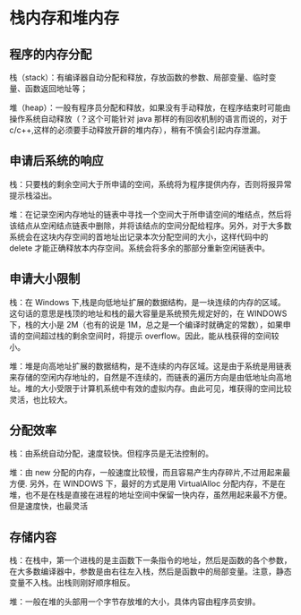 # 栈内存和堆内存

## 程序的内存分配

栈（stack）：有编译器自动分配和释放，存放函数的参数、局部变量、临时变量、函数返回地址等；

堆（heap）：一般有程序员分配和释放，如果没有手动释放，在程序结束时可能由操作系统自动释放（？这个可能针对 java 那样的有回收机制的语言而说的，对于 c/c++,这样的必须要手动释放开辟的堆内存），稍有不慎会引起内存泄漏。

## 申请后系统的响应

栈：只要栈的剩余空间大于所申请的空间，系统将为程序提供内存，否则将报异常提示栈溢出。

堆：在记录空闲内存地址的链表中寻找一个空间大于所申请空间的堆结点，然后将该结点从空闲结点链表中删除，并将该结点的空间分配给程序。另外，对于大多数系统会在这块内存空间的首地址出记录本次分配空间的大小，这样代码中的 delete 才能正确释放本内存空间。系统会将多余的那部分重新空闲链表中。

## 申请大小限制

栈：在 Windows 下,栈是向低地址扩展的数据结构，是一块连续的内存的区域。这句话的意思是栈顶的地址和栈的最大容量是系统预先规定好的，在 WINDOWS 下，栈的大小是 2M（也有的说是 1M，总之是一个编译时就确定的常数），如果申请的空间超过栈的剩余空间时，将提示 overflow。因此，能从栈获得的空间较小。

堆：堆是向高地址扩展的数据结构，是不连续的内存区域。这是由于系统是用链表来存储的空闲内存地址的，自然是不连续的，而链表的遍历方向是由低地址向高地址。堆的大小受限于计算机系统中有效的虚拟内存。由此可见，堆获得的空间比较灵活，也比较大。

## 分配效率

栈：由系统自动分配，速度较快。但程序员是无法控制的。

堆：由 new 分配的内存，一般速度比较慢，而且容易产生内存碎片,不过用起来最方便. 另外，在 WINDOWS 下，最好的方式是用 VirtualAlloc 分配内存，不是在堆，也不是在栈是直接在进程的地址空间中保留一快内存，虽然用起来最不方便。但是速度快，也最灵活

## 存储内容

栈：在栈中，第一个进栈的是主函数下一条指令的地址，然后是函数的各个参数，在大多数编译器中，参数是由右往左入栈，然后是函数中的局部变量。注意，静态变量不入栈。出栈则刚好顺序相反。

堆：一般在堆的头部用一个字节存放堆的大小，具体内容由程序员安排。
